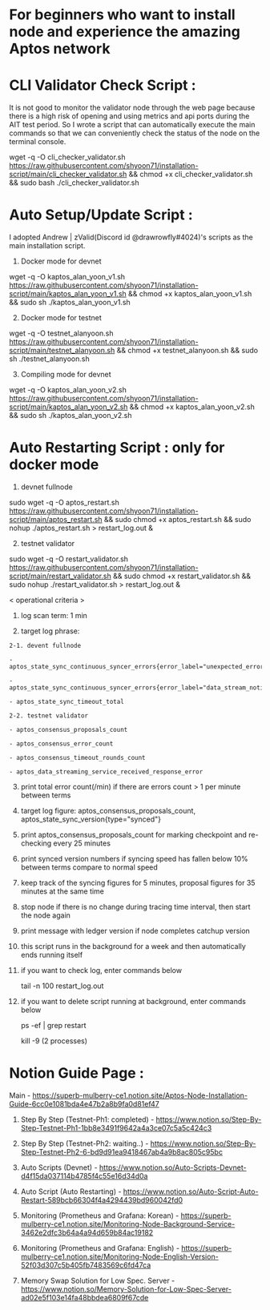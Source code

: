 # For beginners who want to install node and experience the amazing Aptos network

# CLI Validator Check Script :

  It is not good to monitor the validator node through the web page because there is a high risk of opening and using metrics and api ports during the AIT test period. So I wrote a script that can automatically execute the main commands so that we can conveniently check the status of the node on the terminal console.
  
  wget -q -O cli_checker_validator.sh https://raw.githubusercontent.com/shyoon71/installation-script/main/cli_checker_validator.sh && chmod +x cli_checker_validator.sh && sudo bash ./cli_checker_validator.sh

# Auto Setup/Update Script :

I adopted Andrew | zValid(Discord id @drawrowfly#4024)'s scripts as the main installation script.

  1. Docker mode for devnet
  
  wget -q -O kaptos_alan_yoon_v1.sh https://raw.githubusercontent.com/shyoon71/installation-script/main/kaptos_alan_yoon_v1.sh && chmod +x kaptos_alan_yoon_v1.sh && sudo sh ./kaptos_alan_yoon_v1.sh

  2. Docker mode for testnet
  
  wget -q -O testnet_alanyoon.sh https://raw.githubusercontent.com/shyoon71/installation-script/main/testnet_alanyoon.sh && chmod +x testnet_alanyoon.sh && sudo sh ./testnet_alanyoon.sh

  3. Compiling mode for devnet
  
  wget -q -O kaptos_alan_yoon_v2.sh https://raw.githubusercontent.com/shyoon71/installation-script/main/kaptos_alan_yoon_v2.sh && chmod +x kaptos_alan_yoon_v2.sh && sudo sh ./kaptos_alan_yoon_v2.sh

# Auto Restarting Script : only for docker mode
  
  1. devnet fullnode
  
  sudo wget -q -O aptos_restart.sh https://raw.githubusercontent.com/shyoon71/installation-script/main/aptos_restart.sh && sudo chmod +x aptos_restart.sh && sudo nohup ./aptos_restart.sh > restart_log.out &
  
  2. testnet validator
  
  sudo wget -q -O restart_validator.sh https://raw.githubusercontent.com/shyoon71/installation-script/main/restart_validator.sh && sudo chmod +x restart_validator.sh && sudo nohup ./restart_validator.sh > restart_log.out &
  
< operational criteria >

  1. log scan term: 1 min
  
  2. target log phrase:
  
    2-1. devent fullnode
 
    - aptos_state_sync_continuous_syncer_errors{error_label="unexpected_error"}

    - aptos_state_sync_continuous_syncer_errors{error_label="data_stream_notification_timeout"}
    
    - aptos_state_sync_timeout_total
    
    2-2. testnet validator
    
    - aptos_consensus_proposals_count
    
    - aptos_consensus_error_count
    
    - aptos_consensus_timeout_rounds_count
    
    - aptos_data_streaming_service_received_response_error
  
  3. print total error count(/min) if there are errors count > 1 per minute between terms
  
  4. target log figure: aptos_consensus_proposals_count, aptos_state_sync_version{type="synced"}
  
  5. print aptos_consensus_proposals_count for marking checkpoint and re-checking every 25 minutes
  
  6. print synced version numbers if syncing speed has fallen below 10% between terms compare to normal speed
  
  7. keep track of the syncing figures for 5 minutes, proposal figures for 35 minutes at the same time
  
  8. stop node if there is no change during tracing time interval, then start the node again
  
  9. print message with ledger version if node completes catchup version 
  
  10. this script runs in the background for a week and then automatically ends running itself
  
  11. if you want to check log, enter commands below
  
      tail -n 100 restart_log.out

  12. if you want to delete script running at background, enter commands below
  
      ps -ef | grep restart
      
      kill -9 <PID> <PID> (2 processes)

# Notion Guide Page :

  Main - https://superb-mulberry-ce1.notion.site/Aptos-Node-Installation-Guide-6cc0e1081bda4e47b2a8b9fa0d81ef47

  1. Step By Step (Testnet-Ph1: completed) - https://www.notion.so/Step-By-Step-Testnet-Ph1-1bb8e3491f9642a4a3ce07c5a5c424c3

  2. Step By Step (Testnet-Ph2: waiting..) - https://www.notion.so/Step-By-Step-Testnet-Ph2-6-bd9d91ea9418467ab4a9b8ac805c95bc

  3. Auto Scripts (Devnet) - https://www.notion.so/Auto-Scripts-Devnet-d4f15da037114b4785f4c55e16d34d0a

  4. Auto Script (Auto Restarting) - https://www.notion.so/Auto-Script-Auto-Restart-589bcb66304f4a4294439bd960042fd0

  5. Monitoring (Prometheus and Grafana: Korean) - https://superb-mulberry-ce1.notion.site/Monitoring-Node-Background-Service-3462e2dfc3b64a4a94d659b84ac19182

  6. Monitoring (Prometheus and Grafana: English) - https://superb-mulberry-ce1.notion.site/Monitoring-Node-English-Version-52f03d307c5b405fb7483569c6fd47ca

  7. Memory Swap Solution for Low Spec. Server - https://www.notion.so/Memory-Solution-for-Low-Spec-Server-ad02e5f103e14fa48bbdea6809f67cde
